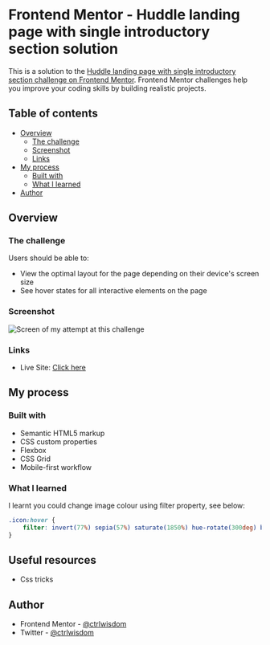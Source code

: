 # Frontend Mentor - Huddle landing page with single introductory section solution

This is a solution to the [Huddle landing page with single introductory section challenge on Frontend Mentor](https://www.frontendmentor.io/challenges/huddle-landing-page-with-a-single-introductory-section-B_2Wvxgi0). Frontend Mentor challenges help you improve your coding skills by building realistic projects. 

## Table of contents

- [Overview](#overview)
  - [The challenge](#the-challenge)
  - [Screenshot](#screenshot)
  - [Links](#links)
- [My process](#my-process)
  - [Built with](#built-with)
  - [What I learned](#what-i-learned)
- [Author](#author)

## Overview

### The challenge

Users should be able to:

- View the optimal layout for the page depending on their device's screen size
- See hover states for all interactive elements on the page

### Screenshot

![Screen of my attempt at this challenge](./images/screenshot1.JPG)


### Links

- Live Site: [Click here](https://lassigcodr.github.io/huddle-landing-page-hero/index.html)

## My process

### Built with

- Semantic HTML5 markup
- CSS custom properties
- Flexbox
- CSS Grid
- Mobile-first workflow

### What I learned

I learnt you could change image colour using filter property, see below:

```css
.icon:hover {
    filter: invert(77%) sepia(57%) saturate(1850%) hue-rotate(300deg) brightness(173%) contrast(95%);
}
```

## Useful resources

- Css tricks

## Author

- Frontend Mentor - [@ctrlwisdom](https://www.frontendmentor.io/profile/ctrlwisdom)
- Twitter - [@ctrlwisdom](https://www.twitter.com/ctrlwisdom)


